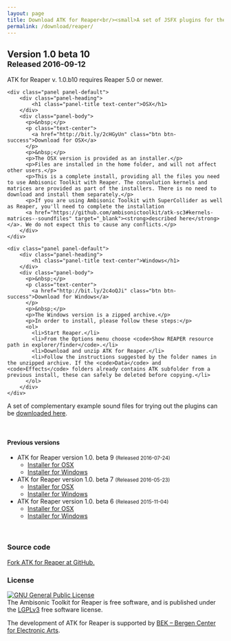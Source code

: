 ```yaml
---
layout: page
title: Download ATK for Reaper<br/><small>A set of JSFX plugins for the Reaper DAW</small>
permalink: /download/reaper/
---
```


<h2 class="page-header">Version 1.0 beta 10<br/>
	<small>Released 2016-09-12</small></h2>

ATK for Reaper v. 1.0.b10 requires Reaper 5.0 or newer.

<div class="row equal">
  <div class="col-md-6">

    <div class="panel panel-default">
        <div class="panel-heading">
            <h1 class="panel-title text-center">OSX</h1>
        </div>
        <div class="panel-body">
          <p>&nbsp;</p>
          <p class="text-center">
            <a href="http://bit.ly/2cHGyUn" class="btn btn-success">Download for OSX</a>
          </p>
          <p>&nbsp;</p>
          <p>The OSX version is provided as an installer.</p>
          <p>Files are installed in the home folder, and will not affect other users.</p>
          <p>This is a complete install, providing all the files you need to use Ambisonic Toolkit with Reaper. The convolution kernels and matrices are provided as part of the installers. There is no need to download and install them separately.</p>
          <p>If you are using Ambisonic Toolkit with SuperCollider as well as Reaper, you'll need to complete the installation
		  <a href="https://github.com/ambisonictoolkit/atk-sc3#kernels-matrices--soundfiles" target="_blank"><strong>described here</strong></a>. We do not expect this to cause any conflicts.</p>
        </div>
    </div>

  </div> <!-- column -->
  <div class="col-md-6">

    <div class="panel panel-default">
        <div class="panel-heading">
            <h1 class="panel-title text-center">Windows</h1>
        </div>
        <div class="panel-body">
          <p>&nbsp;</p>
          <p class="text-center">
            <a href="http://bit.ly/2c4oQJi" class="btn btn-success">Download for Windows</a>
          </p>
          <p>&nbsp;</p>
          <p>The Windows version is a zipped archive.</p>
          <p>In order to install, please follow these steps:</p>
          <ol>
            <li>Start Reaper.</li>
            <li>From the Options menu choose <code>Show REAPER resource path in explorer/finder</code>.</li>
            <li>Download and unzip ATK for Reaper.</li>
            <li>Follow the instructions suggested by the folder names in the unzipped archive. If the <code>Data</code> and <code>Effects</code> folders already contains ATK subfolder from a previous install, these can safely be deleted before copying.</li>
          </ol>
        </div>
    </div>

  </div> <!-- column -->
</div> <!-- row -->

<div class="alert alert-info">
  A set of complementary example sound files for trying out the plugins can be <a href="/download/recordings">downloaded here</a>.
</div>

&nbsp;

#### Previous versions

* ATK for Reaper version 1.0. beta 9 <small>(Released 2016-07-24)</small>
    * [Installer for OSX](http://bit.ly/2al6AhW)
    * [Installer for Windows](http://bit.ly/2al72wq)
* ATK for Reaper version 1.0. beta 7 <small>(Released 2016-05-23)</small>
    * [Installer for OSX](http://bit.ly/1U8AxQq)
    * [Installer for Windows](http://bit.ly/1TR79eL)
* ATK for Reaper version 1.0. beta 6 <small>(Released 2015-11-04)</small>
    * [Installer for OSX](http://bit.ly/1N371vf)
    * [Installer for Windows](http://bit.ly/1N372zt)

&nbsp;

### Source code

[Fork ATK for Reaper at GitHub.](https://github.com/ambisonictoolkit/atk-reaper)

### License

<a rel="license" href="http://www.gnu.org/copyleft/lgpl.html"><img alt="GNU General Public License" style="border-width:0" src="http://www.gnu.org/graphics/lgplv3-88x31.png" /></a><br />The Ambisonic Toolkit for Reaper is free software, and is published under the [LGPLv3](http://www.gnu.org/copyleft/lgpl.html) free software license.

The development of ATK for Reaper is supported by <a href="http://www.bek.no" target="_blannk">BEK &ndash; Bergen Center for Electronic Arts</a>.
